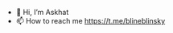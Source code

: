 - 👋 Hi, I’m Askhat 
- 📫 How to reach me https://t.me/blineblinsky

<!---
ultrasoundcode/ultrasoundcode is a ✨ special ✨ repository because its `README.md` (this file) appears on your GitHub profile.
You can click the Preview link to take a look at your changes.
--->

